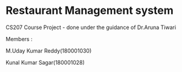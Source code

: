 # Restaurant Management system
CS207 Course Project - done under the guidance
of Dr.Aruna Tiwari


Members :

M.Uday Kumar Reddy(180001030)


Kunal Kumar Sagar(180001028)
 
